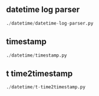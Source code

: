 
## datetime log parser
```python
./datetime/datetime-log-parser.py
```


## timestamp
```python
./datetime/timestamp.py
```


## t time2timestamp
```python
./datetime/t-time2timestamp.py
```

